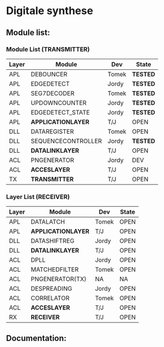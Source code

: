 # Digitale synthese

## Module list:

### Module List (TRANSMITTER)

| Layer   | Module                        | Dev             | State      |
| ------- | ----------------------------- | --------------- | -----------|
| APL     | DEBOUNCER		          | Tomek           | **TESTED** |
| APL     | EDGEDETECT                    | Jordy           | **TESTED** |
| APL     | SEG7DECODER                   | Tomek           | **TESTED** |
| APL     | UPDOWNCOUNTER                 | Jordy           | **TESTED** |
| APL     | EDGEDETECT_STATE              | Jordy           | **TESTED** |
| APL     | **APPLICATIONLAYER**          | T/J             | OPEN       |
| DLL     | DATAREGISTER	          | Tomek           | OPEN       |
| DLL     | SEQUENCECONTROLLER            | Jordy           | **TESTED** |
| DLL     | **DATALINKLAYER**             | T/J             | OPEN       |
| ACL	  | PNGENERATOR		          | Jordy           | DEV        |
| ACL     | **ACCESLAYER**	          | T/J	            | OPEN       |
| TX      | **TRANSMITTER**               | T/J             | OPEN       |

### Layer List (RECEIVER)

| Layer   | Module                        | Dev             | State      |
| ------- | ----------------------------- | --------------- | -----------|
| APL     | DATALATCH                     | Tomek           | OPEN       |
| APL     | **APPLICATIONLAYER**          | T/J             | OPEN       |
| DLL     | DATASHIFTREG	          | Jordy           | OPEN       |
| DLL     | **DATALINKLAYER**             | T/J             | OPEN       |
| ACL     | DPLL                          | Jordy           | OPEN       |
| ACL     | MATCHEDFILTER	          | Tomek           | OPEN       |
| ACL     | PNGENERATOR(TX)               | NA              | NA         |
| ACL     | DESPREADING			  | Jordy           | OPEN       |
| ACL     | CORRELATOR		          | Tomek           | OPEN       |
| ACL     | **ACCESLAYER**                | T/J             | OPEN       |
| RX      | **RECEIVER**                  | T/J             | OPEN       |

## Documentation:



